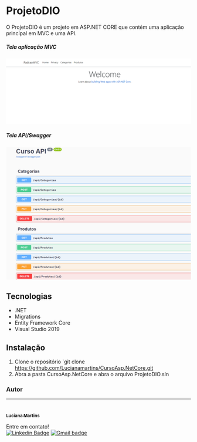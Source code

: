 # ProjetoDIO

O ProjetoDIO é um projeto em ASP.NET CORE que contém uma aplicação principal em MVC e uma API.
  
 ##### Tela aplicação MVC 
![Tela MVC](/assts/imgs/TelaMVC.png)
##### Tela API/Swagger
![Swagger](/assts/imgs/TelaSwagger.png)

## Tecnologias
- .NET
- Migrations
- Entity Framework Core
- Visual Studio 2019

## Instalação

1. Clone o repositório `git  clone https://github.com/Lucianamartins/CursoAsp.NetCore.git
2. Abra a pasta CursoAsp.NetCore e abra o arquivo ProjetoDIO.sln




### Autor
---

<a href="https://github.com/Lucianamartins.png">
 <img style="border-radius: 100%;" src=https://avatars.githubusercontent.com/u/78090280?v=4" width="100px;" alt=""/>
 <br />
 <sub><b>Luciana Martins</b></sub></a> <a> 


Entre em contato!
</br>
[![Linkedin Badge](https://img.shields.io/badge/-LucianaMartins-blue?style=flat-square&logo=Linkedin&logoColor=white&link=https://www.linkedin.com/in/luciana-martins-20b522205/)](https://www.linkedin.com/in/wellington-freitas-43624283/) [![Gmail badge](https://img.shields.io/badge/-Email-red?style=flat-square&logo=Gmail&logoColor=white&link=mailto:wellington.m.de.freitas@gmail.com)](mailto:wellington.m.de.freitas@gmail.com)


